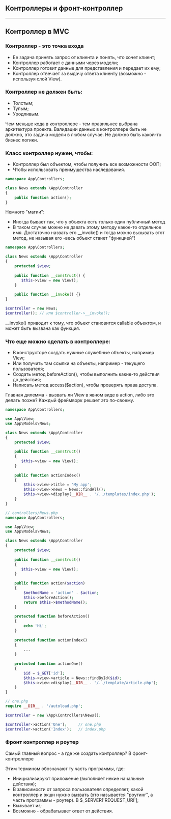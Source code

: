 ## Контроллеры и фронт-контроллер
***

## Контроллер в MVC
### Контроллер - это точка входа
- Ее задача принять запрос от клиента и понять, что хочет клиент;
- Контроллер работает с данными через модели;
- Контроллер готовит данные для представления и передает их ему;
- Контроллер отвечает за выдачу ответа клиенту (возможно - используя слой View).

### Контроллер не должен быть:
- Толстым;
- Тупым;
- Уродливым.

Чем меньше кода в контроллере - тем правильнее выбрана архитектура проекта.
Валидации данных в контроллере быть не должно, это задача модели в любом случае.
Не должно быть какой-то бизнес логики.


### Класс контроллер нужен, чтобы:
- Контроллер был объектом, чтобы получить все возможности ООП;
- Чтобы использовать преимущества наследования.
~~~php
namespace App\Controllers;

class News extends \App\Controller
{
    public function action();
}
~~~

Немного "магии":
- Иногда бывает так, что у объекта есть только один публичный метод
- В таком случае можно не давать этому методу какое-то отдельное имя. Достаточно назвать его __invoke() и тогда можно вызывать этот метод, не называя его -весь объект станет "функцией"!
~~~php
namespace App\Controllers;

class News extends \App\Controller
{
    protected $view;
    
    public function __construct() {
       $this->view = new View();
    }
    
    public function __invoke() {}
}

$controller = new News;
$controller(); // или $controller->__invoke();
~~~
__invoke() приводит к тому, что объект становится callable объектом, и может быть вызвана как функция.


### Что еще можно сделать в контроллере:
- В конструкторе создать нужные служебные объекты, например View;
- Или получить там ссылки на объекты, например - текущего пользователя;
- Создать метод beforeAction(), чтобы выполнить какие-то действия до действия;
- Написать метод access($action), чтобы проверять права доступа.

Главная дилемма - вызвать ли View в явном виде в action, либо это делать позже? Каждый фреймворк решает это по-своему.


~~~php
namespace App\Controllers;

use App\View;
use App\Models\News;

class News extends \App\Controller
{
    protected $view;
    
    public function __construct()
    {
       $this->view = new View();
    }
    
    public function actionIndex()
    {
        $this->view->title = 'My app';
        $this->view->news = News::findAll();
        $this->view->display(__DIR__ . '/../templates/index.php');
    }
}
~~~

~~~php
// controllers/News.php
namespace App\Controllers;

use App\View;
use App\Models\News;

class News extends \App\Controller
{
    protected $view;
    
    public function __construct()
    {
       $this->view = new View();
    }
    
    public function action($action)
    {
        $methodName = 'action' . $action;
        $this->beforeAction();
        return $this->$methodName();
    }
    
    protected function beforeAction()
    {
        echo 'Hi';
    }
    
    protected function actionIndex()
    {
        ...
    }
    
    protected function actionOne()
    {
        $id = $_GET['id'];
        $this->view->article = News::findById($id);
        $this->view->display(__DIR__ . '/../template/article.php');
    }
}

// one.php
require __DIR__ . '/autoload.php';

$controller = new \App\Controllers\News();

$controller->action('One');     // one.php
$controller->action('Index');   // index.php
~~~


### Фронт контроллер и роутер
Самый главный вопрос - а где же создать контроллер? В фронт-контроллере

Этим термином обозначают ту часть программы, где:
- Инициализируют приложение (выполняет некие начальные действия);
- В зависимости от запроса пользователя определяет, какой контроллер и экшн нужно вызвать (это называется "роутинг", а часть программы - роутер). В $_SERVER['REQUEST_URI'];
- Вызывает из;
- Возможно - обрабатывает ответ от действия.